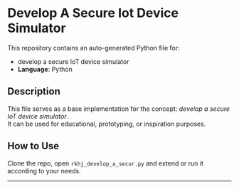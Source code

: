 # Develop A Secure Iot Device Simulator

This repository contains an auto-generated Python file for:

- develop a secure IoT device simulator
- **Language**: Python

## Description

This file serves as a base implementation for the concept: *develop a secure IoT device simulator*.  
It can be used for educational, prototyping, or inspiration purposes.

## How to Use

Clone the repo, open `rkhj_develop_a_secur.py` and extend or run it according to your needs.

---


